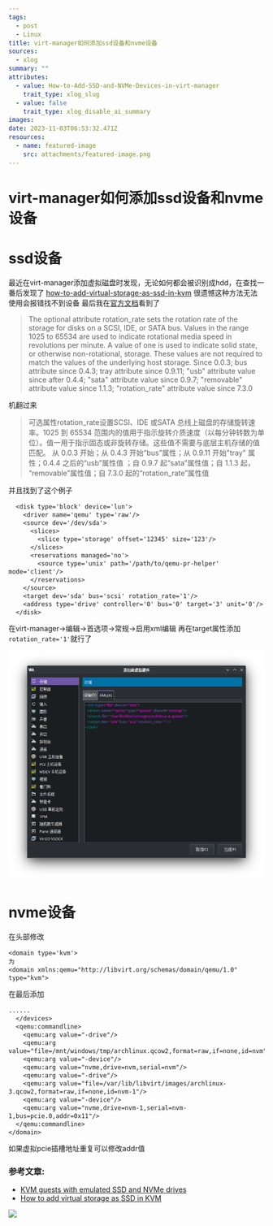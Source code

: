```yaml
---
tags:
  - post
  - Linux
title: virt-manager如何添加ssd设备和nvme设备
sources:
  - xlog
summary: ""
attributes:
  - value: How-to-Add-SSD-and-NVMe-Devices-in-virt-manager
    trait_type: xlog_slug
  - value: false
    trait_type: xlog_disable_ai_summary
images: 
date: 2023-11-03T06:53:32.471Z
resources:
  - name: featured-image
    src: attachments/featured-image.png
---
```


# virt-manager如何添加ssd设备和nvme设备

# **ssd设备**
最近在virt-manager添加虚拟磁盘时发现，无论如何都会被识别成hdd，在查找一番后发现了
[how-to-add-virtual-storage-as-ssd-in-kvm](https://serverfault.com/questions/876467/how-to-add-virtual-storage-as-ssd-in-kvm)
很遗憾这种方法无法使用会报错找不到设备
最后我在[官方文档](https://libvirt.org/formatdomain.html)看到了
> The optional attribute rotation_rate sets the rotation rate of the storage for disks on a SCSI, IDE, or SATA bus. Values in the range 1025 to 65534 are used to indicate rotational media speed in revolutions per minute. A value of one is used to indicate solid state, or otherwise non-rotational, storage. These values are not required to match the values of the underlying host storage. Since 0.0.3; bus attribute since 0.4.3; tray attribute since 0.9.11; "usb" attribute value since after 0.4.4; "sata" attribute value since 0.9.7; "removable" attribute value since 1.1.3; "rotation_rate" attribute value since 7.3.0

机翻过来
> 可选属性rotation_rate设置SCSI、IDE 或SATA 总线上磁盘的存储旋转速率。1025 到 65534 范围内的值用于指示旋转介质速度（以每分钟转数为单位）。值一用于指示固态或非旋转存储。这些值不需要与底层主机存储的值匹配。 从 0.0.3 开始；从 0.4.3 开始“bus”属性；从 0.9.11 开始"tray" 属性；0.4.4 之后的“usb”属性值 ；自 0.9.7 起“sata”属性值；自 1.1.3 起， “removable”属性值；自 7.3.0 起的“rotation_rate”属性值

并且找到了这个例子
````
  <disk type='block' device='lun'>
    <driver name='qemu' type='raw'/>
    <source dev='/dev/sda'>
      <slices>
        <slice type='storage' offset='12345' size='123'/>
      </slices>
      <reservations managed='no'>
        <source type='unix' path='/path/to/qemu-pr-helper' mode='client'/>
      </reservations>
    </source>
    <target dev='sda' bus='scsi' rotation_rate='1'/>
    <address type='drive' controller='0' bus='0' target='3' unit='0'/>
  </disk>
````
在virt-manager->编辑->首选项->常规->启用xml编辑
再在target属性添加`rotation_rate='1'`就行了


![image](./attachments/QmbjGMzo1tuffLd21hBmrMhh3KTc6NQnhqH7NsPLqt1vp9.png)

# **nvme设备**
在头部修改
```
<domain type='kvm'>
为
<domain xmlns:qemu="http://libvirt.org/schemas/domain/qemu/1.0" type="kvm">
```
在最后添加
```
......
  </devices>
  <qemu:commandline>
    <qemu:arg value="-drive"/>
    <qemu:arg value="file=/mnt/windows/tmp/archlinux.qcow2,format=raw,if=none,id=nvm"/>
    <qemu:arg value="-device"/>
    <qemu:arg value="nvme,drive=nvm,serial=nvm"/>
    <qemu:arg value="-drive"/>
    <qemu:arg value="file=/var/lib/libvirt/images/archlinux-3.qcow2,format=raw,if=none,id=nvm-1"/>
    <qemu:arg value="-device"/>
    <qemu:arg value="nvme,drive=nvm-1,serial=nvm-1,bus=pcie.0,addr=0x11"/>
  </qemu:commandline>
</domain>
```
如果虚拟pcie插槽地址重复可以修改addr值




### 参考文章:
- [KVM guests with emulated SSD and NVMe drives](https://blog.christophersmart.com/2019/12/18/kvm-guests-with-emulated-ssd-and-nvme-drives/)
- [How to add virtual storage as SSD in KVM](https://serverfault.com/questions/876467/how-to-add-virtual-storage-as-ssd-in-kvm)

![](./attachments/QmWhkuCUFFhzG7AwaCXCpN4UeScVDo8oQ6GmEeyEhpSA8d.png)